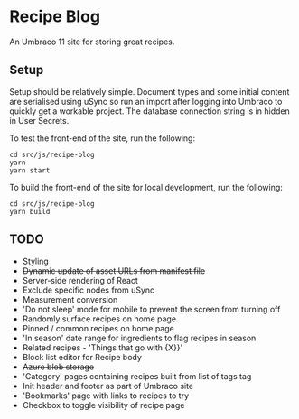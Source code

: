# Recipe Blog

An Umbraco 11 site for storing great recipes. 

## Setup

Setup should be relatively simple. Document types and some initial content are serialised using uSync so run an import after logging into Umbraco to quickly get a workable project.
The database connection string is in hidden in User Secrets.

To test the front-end of the site, run the following:
```
cd src/js/recipe-blog
yarn
yarn start
```

To build the front-end of the site for local development, run the following:
```
cd src/js/recipe-blog
yarn build
```

## TODO

- Styling
- ~~Dynamic update of asset URLs from manifest file~~
- Server-side rendering of React
- Exclude specific nodes from uSync
- Measurement conversion
- 'Do not sleep' mode for mobile to prevent the screen from turning off
- Randomly surface recipes on home page
- Pinned / common recipes on home page
- 'In season' date range for ingredients to flag recipes in season
- Related recipes - 'Things that go with {X}}'
- Block list editor for Recipe body
- ~~Azure blob storage~~ 
- 'Category' pages containing recipes built from list of tags tag
- Init header and footer as part of Umbraco site
- 'Bookmarks' page with links to recipes to try
- Checkbox to toggle visibility of recipe page